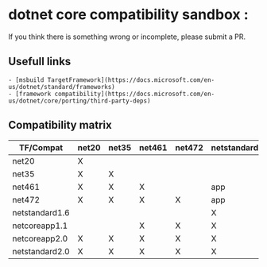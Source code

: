 ﻿# dotnet core compatibility sandbox : 

If you think there is something wrong or incomplete, please submit a PR.

## Usefull links
	- [msbuild TargetFramework](https://docs.microsoft.com/en-us/dotnet/standard/frameworks)
	- [framework compatibility](https://docs.microsoft.com/en-us/dotnet/core/porting/third-party-deps)

## Compatibility matrix

| ﻿TF/Compat      | net20 | net35 | net461 | net472 | netstandard1.6 | netcoreapp1.1 | netcoreapp2.0 | netstandard2.0 |
|----------------|-------|-------|--------|--------|----------------|---------------|---------------|----------------|
| net20          | X     |       |        |        |                |               |               |                |
| net35          | X     | X     |        |        |                |               |               |                |
| net461         | X     | X     | X      |        | app            |               |               |                |
| net472         | X     | X     | X      | X      | app            |               |               | app            |
| netstandard1.6 |       |       |        |        | X              |               |               |                |
| netcoreapp1.1  |       |       | X      | X      | X              | X             |               |                |
| netcoreapp2.0  | X     | X     | X      | X      | X              | X             | X             | X              |
| netstandard2.0 | X     | X     | X      | X      | X              |               |               | X              |
